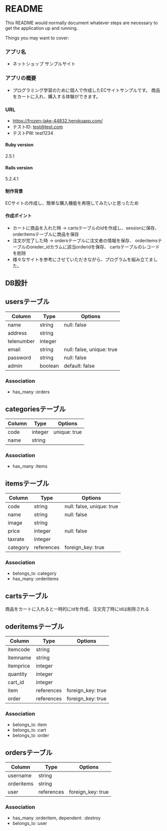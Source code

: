 # README

This README would normally document whatever steps are necessary to get the
application up and running.

Things you may want to cover:

### アプリ名
* ネットショップ サンプルサイト

### アプリの概要
* プログラミング学習のために個人で作成したECサイトサンプルです。
  商品をカートに入れ、購入する体験ができます。

### URL
* https://frozen-lake-44832.herokuapp.com/
* テストID:  test@test.com
* テストPW:  test1234

#### Ruby version  
2.5.1

#### Rails version
5.2.4.1

#### 制作背景
ECサイトの作成し、簡単な購入機能を再現してみたいと思ったため

#### 作成ポイント
* カートに商品を入れた時 → cartsテーブルのidを作成し、sessionに保存、
                    orderitemsテーブルに商品を保存
* 注文が完了した時 → ordersテーブルに注文者の情報を保存、
                orderitemsテーブルのoreder_idカラムに該当orderidを保存、
                cartsテーブルのレコードを削除
* 様々なサイトを参考にさせていただきながら、プログラムを組み立てました。

## DB設計
## usersテーブル
|Column|Type|Options|
|------|----|-------|
|name|string|null: false|
|address|string|
|telenumber|integer|
|email|string|null: false, unique: true|
|password|string|null: false|
|admin|boolean|default: false|
### Association
- has_many :orders

## categoriesテーブル
|Column|Type|Options|
|------|----|-------|
|code|integer|unique: true|
|name|string|
### Association
- has_many :items

## itemsテーブル
|Column|Type|Options|
|------|----|-------|
|code|string|null: false, unique: true|
|name|string|null: false|
|image|string|
|price|integer|null: false|
|taxrate|integer|
|category|references|foreign_key: true|
### Association
- belongs_to :category
- has_many :orderitems

## cartsテーブル
商品をカートに入れると一時的にidを作成、注文完了時にidは削除される

## oderitemsテーブル
|Column|Type|Options|
|------|----|-------|
|itemcode|string|
|itemname|string|
|itemprice|integer|
|quantity|integer|
|cart_id|integer|
|item|references|foreign_key: true|
|order|references|foreign_key: true|
### Association
- belongs_to :item
- belongs_to :cart 
- belongs_to :order

## ordersテーブル
|Column|Type|Options|
|------|----|-------|
|username|string|
|orderitems|string|
|user|references|foreign_key: true|
### Association
- has_many :orderitem, dependent: :destroy
- belongs_to :user